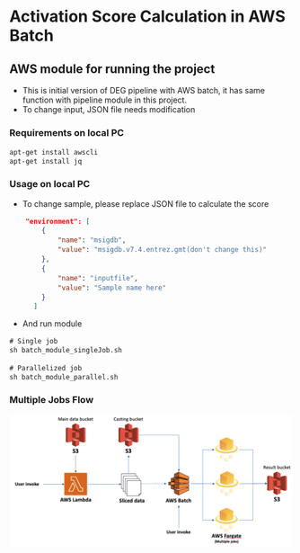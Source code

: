# Activation Score Calculation in AWS Batch

## AWS module for running the project
* This is initial version of DEG pipeline with AWS batch, it has same function with pipeline module in this project.
* To change input, JSON file needs modification

### Requirements on local PC
```
apt-get install awscli
apt-get install jq
```

### Usage on local PC
* To change sample, please replace JSON file to calculate the score
```json
    "environment": [
        {
            "name": "msigdb",
            "value": "msigdb.v7.4.entrez.gmt(don't change this)"
        },
        {
            "name": "inputfile",
            "value": "Sample name here"
        }
      ]
```
* And run module
```
# Single job
sh batch_module_singleJob.sh 

# Parallelized job
sh batch_module_parallel.sh
```

### Multiple Jobs Flow
![flow1](../../../README_resource/batch_detail.png)
